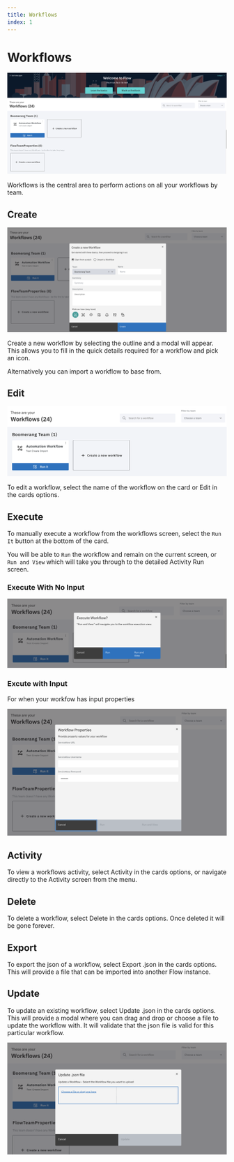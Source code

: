 ```yaml
---
title: Workflows
index: 1
---
```


# Workflows

![Create a workflow](./assets/img/workflows.png)

Workflows is the central area to perform actions on all your workflows by team.

## Create

![Create a workflow](./assets/img/workflows-create.png)

Create a new workflow by selecting the outline and a modal will appear. This allows you to fill in the quick details required for a workflow and pick an icon.

Alternatively you can import a workflow to base from.

## Edit

![Edit a workflow](./assets/img/workflows-edit.png)

To edit a workflow, select the name of the workflow on the card or Edit in the cards options.

## Execute

To manually execute a workflow from the workflows screen, select the `Run It` button at the bottom of the card. 

You will be able to `Run` the workflow and remain on the current screen, or `Run and View` which will take you through to the detailed Activity Run screen.

### Execute With No Input

![Execute a workflow](./assets/img/workflows-execute.png)

### Excute with Input

For when your workfow has input properties

![Execute a workflow with inputs](./assets/img/workflows-executewithinputs.png)

## Activity

To view a workflows activity, select Activity in the cards options, or navigate directly to the Activity screen from the menu.

## Delete

To delete a workflow, select Delete in the cards options. Once deleted it will be gone forever.

## Export

To export the json of a workflow, select Export .json in the cards options. This will provide a file that can be imported into another Flow instance.

## Update

To update an existing workflow, select Update .json in the cards options. This will provide a modal where you can drag and drop or choose a file to update the workflow with. It will validate that the json file is valid for this particular workflow.

![Update a workflow](./assets/img/workflows-update.png)